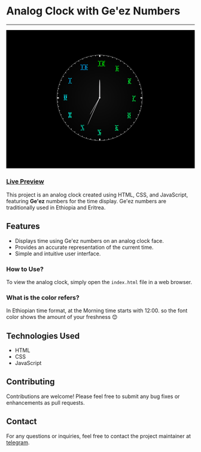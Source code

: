 ﻿# Analog Clock with Ge'ez Numbers
---

![Analog Clock](screenshot.PNG)

### [Live Preview](https://amh-clock.netlify.app/)

This project is an analog clock created using HTML, CSS, and JavaScript, featuring **Ge'ez** numbers for the time display. Ge'ez numbers are traditionally used in Ethiopia and Eritrea.

## Features

- Displays time using Ge'ez numbers on an analog clock face.
- Provides an accurate representation of the current time.
- Simple and intuitive user interface.

### How to Use?

To view the analog clock, simply open the `index.html` file in a web browser.

### What is the color refers?

In Ethiopian time format, at the Morning time starts with 12:00. so the font color shows the amount of your freshness :blush:

## Technologies Used

- HTML
- CSS
- JavaScript


## Contributing

Contributions are welcome! Please feel free to submit any bug fixes or enhancements as pull requests.


## Contact

For any questions or inquiries, feel free to contact the project maintainer at [telegram](https://t.me/henaorth).

